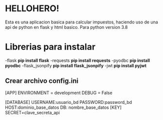 # HELLOHERO!

Esta es una aplicacion basica para calcular impuestos, haciendo uso de una api de python en flask y html basico.
Para python version 3.8

# Librerias para instalar
-flask
**pip install flask**
-requests
**pip install requests**
-pyodbc
**pip install pyodbc**
-flask_jsonpify
**pip install flask_jsonpify**
-jwt
**pip install pyjwt**

## Crear archivo config.ini 
[APP]
ENVIRONMENT = development
DEBUG = False

[DATABASE]
USERNAME:usuario_bd
PASSWORD:password_bd
HOST:dominio_base_datos
DB: nombre_base_datos
[KEY]
SECRET=clave_secreta_api
